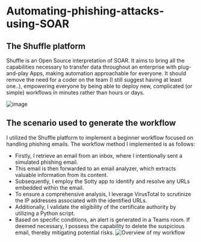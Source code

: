 # Automating-phishing-attacks-using-SOAR
## The Shuffle platform
Shuffle is an Open Source interpretation of SOAR. It aims to bring all the capabilities necessary to transfer data throughout an enterprise with plug-and-play Apps, making automation approachable for everyone. It should remove the need for a coder on the team (I still suggest having at least one..), empowering everyone by being able to deploy new, complicated (or simple) workflows in minutes rather than hours or days.




![image](https://github.com/Ayoub-EZYSMA/Automating-phishing-attacks-using-SOAR/assets/105115622/5a12a0f0-4b7d-4c4b-8fdc-0e8a8c1b7911)


## The scenario used to generate the workflow
I utilized the Shuffle platform to implement a beginner workflow focused on handling phishing emails. The workflow method I implemented is as follows: 
  - Firstly, I retrieve an email from an inbox, where I intentionally sent a simulated phishing email. 
  - This email is then forwarded to an email analyzer, which extracts valuable information from its content. 
  - Subsequently, I employ the Sotty app to identify and resolve any URLs embedded within the email.  
  - To ensure a comprehensive analysis, I leverage VirusTotal to scrutinize the IP addresses associated with the identified URLs. 
  - Additionally, I validate the eligibility of the certificate authority by utilizing a Python script. 
  - Based on specific conditions, an alert is generated in a Teams room. If deemed necessary, I possess the capability to delete the suspicious email, thereby mitigating potential risks.
![Overview of my workflow](https://github.com/Ayoub-EZYSMA/Automating-phishing-attacks-using-SOAR/assets/105115622/66d105b7-5560-4299-8fdb-fe38f8158192)
